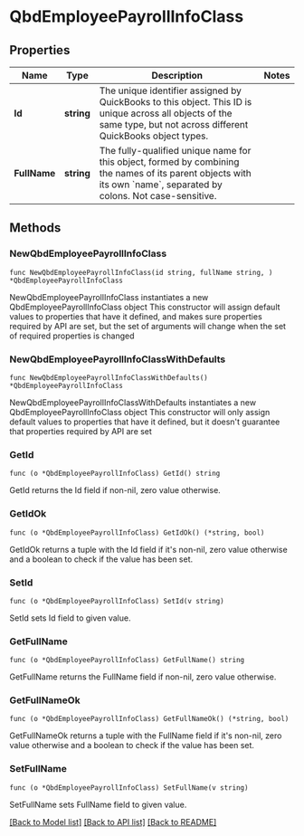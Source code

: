 # QbdEmployeePayrollInfoClass

## Properties

Name | Type | Description | Notes
------------ | ------------- | ------------- | -------------
**Id** | **string** | The unique identifier assigned by QuickBooks to this object. This ID is unique across all objects of the same type, but not across different QuickBooks object types. | 
**FullName** | **string** | The fully-qualified unique name for this object, formed by combining the names of its parent objects with its own &#x60;name&#x60;, separated by colons. Not case-sensitive. | 

## Methods

### NewQbdEmployeePayrollInfoClass

`func NewQbdEmployeePayrollInfoClass(id string, fullName string, ) *QbdEmployeePayrollInfoClass`

NewQbdEmployeePayrollInfoClass instantiates a new QbdEmployeePayrollInfoClass object
This constructor will assign default values to properties that have it defined,
and makes sure properties required by API are set, but the set of arguments
will change when the set of required properties is changed

### NewQbdEmployeePayrollInfoClassWithDefaults

`func NewQbdEmployeePayrollInfoClassWithDefaults() *QbdEmployeePayrollInfoClass`

NewQbdEmployeePayrollInfoClassWithDefaults instantiates a new QbdEmployeePayrollInfoClass object
This constructor will only assign default values to properties that have it defined,
but it doesn't guarantee that properties required by API are set

### GetId

`func (o *QbdEmployeePayrollInfoClass) GetId() string`

GetId returns the Id field if non-nil, zero value otherwise.

### GetIdOk

`func (o *QbdEmployeePayrollInfoClass) GetIdOk() (*string, bool)`

GetIdOk returns a tuple with the Id field if it's non-nil, zero value otherwise
and a boolean to check if the value has been set.

### SetId

`func (o *QbdEmployeePayrollInfoClass) SetId(v string)`

SetId sets Id field to given value.


### GetFullName

`func (o *QbdEmployeePayrollInfoClass) GetFullName() string`

GetFullName returns the FullName field if non-nil, zero value otherwise.

### GetFullNameOk

`func (o *QbdEmployeePayrollInfoClass) GetFullNameOk() (*string, bool)`

GetFullNameOk returns a tuple with the FullName field if it's non-nil, zero value otherwise
and a boolean to check if the value has been set.

### SetFullName

`func (o *QbdEmployeePayrollInfoClass) SetFullName(v string)`

SetFullName sets FullName field to given value.



[[Back to Model list]](../README.md#documentation-for-models) [[Back to API list]](../README.md#documentation-for-api-endpoints) [[Back to README]](../README.md)


